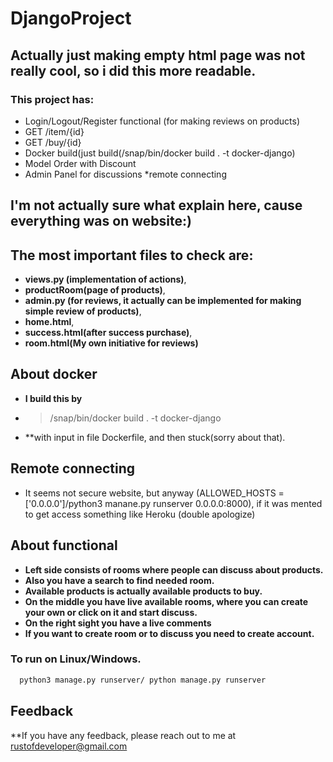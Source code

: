 # DjangoProject
## Actually just making empty html page was not really cool, so i did this more readable.
### This project has:
* Login/Logout/Register functional (for making reviews on products)
* GET /item/{id}
* GET /buy/{id}
* Docker build(just build(/snap/bin/docker build . -t docker-django)
* Model Order with Discount
* Admin Panel for discussions
*remote connecting

## I'm not actually sure what explain here, cause everything was on website:)
## The most important files to check are: 
* **views.py (implementation of actions)**, 
* **productRoom(page of products)**,
* **admin.py (for reviews, it actually can be implemented for making simple review of products)**, 
* **home.html**, 
* **success.html(after success purchase)**,
* **room.html(My own initiative for reviews)**

## About docker
* **I build this by**
* > /snap/bin/docker build . -t docker-django
*  **with input in file Dockerfile, and then stuck(sorry about that).

## Remote connecting
* It seems not secure website, but anyway (ALLOWED_HOSTS = ['0.0.0.0']/python3 manane.py runserver 0.0.0.0:8000), if it was mented to get access something like Heroku (double apologize)

## About functional

* **Left side consists of rooms where people can discuss about products.**
* **Also you have a search to find needed room.**
* **Available products is actually available products to buy.**
* **On the middle you have live available rooms, where you can create your own or click on it and start discuss.**
* **On the right sight you have a live comments**
* **If you want to create room or to discuss you need to create account.**

### To run on Linux/Windows.
```bash
  python3 manage.py runserver/ python manage.py runserver
```

## Feedback

**If you have any feedback, please reach out to me at rustofdeveloper@gmail.com





